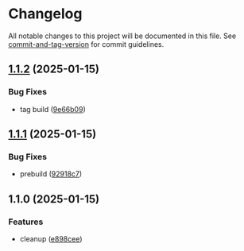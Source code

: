 # Changelog

All notable changes to this project will be documented in this file. See [commit-and-tag-version](https://github.com/absolute-version/commit-and-tag-version) for commit guidelines.

## [1.1.2](https://github.com/Liquid-JS/glob-image-resize/compare/v1.1.1...v1.1.2) (2025-01-15)


### Bug Fixes

* tag build ([9e66b09](https://github.com/Liquid-JS/glob-image-resize/commit/9e66b0989300fc4776a01dc7547138a39e3fadb7))

## [1.1.1](https://github.com/Liquid-JS/glob-image-resize/compare/v1.1.0...v1.1.1) (2025-01-15)


### Bug Fixes

* prebuild ([92918c7](https://github.com/Liquid-JS/glob-image-resize/commit/92918c73ad9e8d9b8016bfc1300e91fe5c066ede))

## 1.1.0 (2025-01-15)


### Features

* cleanup ([e898cee](https://github.com/Liquid-JS/glob-image-resize/commit/e898cee9e12160e65e63b330536e088cf11e1d48))
